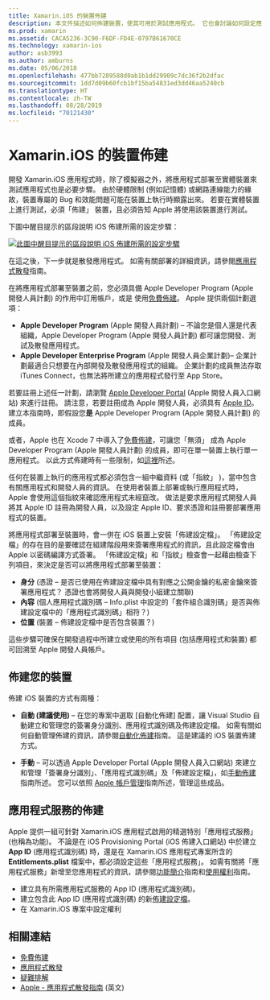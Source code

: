 ```yaml
---
title: Xamarin.iOS 的裝置佈建
description: 本文件描述如何佈建裝置，使其可用於測試應用程式。 它也會討論如何設定應用程式，以便使用推播通知等功能。
ms.prod: xamarin
ms.assetid: CACA5236-3C90-F6DF-FD4E-0797B61670CE
ms.technology: xamarin-ios
author: asb3993
ms.author: amburns
ms.date: 05/06/2018
ms.openlocfilehash: 477bb7289588d0ab1b1dd29909c7dc36f2b2dfac
ms.sourcegitcommit: 1dd7d09b60fcb1bf15ba54831ed3dd46aa5240cb
ms.translationtype: HT
ms.contentlocale: zh-TW
ms.lasthandoff: 08/28/2019
ms.locfileid: "70121430"
---
```

# <a name="device-provisioning-for-xamarinios"></a>Xamarin.iOS 的裝置佈建

開發 Xamarin.iOS 應用程式時，除了模擬器之外，將應用程式部署至實體裝置來測試應用程式也是必要步驟。 由於硬體限制 (例如記憶體) 或網路連線能力的緣故，裝置專屬的 Bug 和效能問題可能在裝置上執行時顯露出來。 若要在實體裝置上進行測試，必須「佈建」  裝置，且必須告知 Apple 將使用該裝置進行測試。

下圖中醒目提示的區段說明 iOS 佈建所需的設定步驟：

[![](images/provisioningdiagram.png "此圖中醒目提示的區段說明 iOS 佈建所需的設定步驟")](images/provisioningdiagram.png#lightbox)

在這之後，下一步就是散發應用程式。 如需有關部署的詳細資訊，請參閱[應用程式散發](~/ios/deploy-test/app-distribution/index.md)指南。

在將應用程式部署至裝置之前，您必須具備 Apple Developer Program (Apple 開發人員計劃) 的作用中訂用帳戶，或是  使用[免費佈建](~/ios/get-started/installation/device-provisioning/free-provisioning.md)。 Apple 提供兩個計劃選項：

- **Apple Developer Program** \(Apple 開發人員計劃\) – 不論您是個人還是代表組織，Apple Developer Program (Apple 開發人員計劃) 都可讓您開發、測試及散發應用程式。
- **Apple Developer Enterprise Program** \(Apple 開發人員企業計劃\)– 企業計劃最適合只想要在內部開發及散發應用程式的組織。 企業計劃的成員無法存取 iTunes Connect，也無法將所建立的應用程式發行至 App Store。

若要註冊上述任一計劃，請瀏覽 [Apple Developer Portal](https://developer.apple.com/programs/enroll/) \(Apple 開發人員入口網站\) 來進行註冊。 請注意，若要註冊成為 Apple 開發人員，必須具有 [Apple ID](https://appleid.apple.com/)。 建立本指南時，即假設您**是** Apple Developer Program (Apple 開發人員計劃) 的成員。

或者，Apple 也在 Xcode 7 中導入了[免費佈建](~/ios/get-started/installation/device-provisioning/free-provisioning.md)，可讓您「無須」  成為 Apple Developer Program (Apple 開發人員計劃) 的成員，即可在單一裝置上執行單一應用程式。 以此方式佈建時有一些限制，如[這裡](~/ios/get-started/installation/device-provisioning/free-provisioning.md#limitations)所述。

任何在裝置上執行的應用程式都必須包含一組中繼資料 (或「指紋」  )，當中包含有關應用程式和開發人員的資訊。 在使用者裝置上部署或執行應用程式時，Apple 會使用這個指紋來確認應用程式未經竄改。 做法是要求應用程式開發人員將其 Apple ID 註冊為開發人員，以及設定 Apple ID、要求憑證和註冊要部署應用程式的裝置。

將應用程式部署至裝置時，會一併在 iOS 裝置上安裝「佈建設定檔」。 「佈建設定檔」的存在目的是要確認在組建階段用來簽署應用程式的資訊，且此設定檔會由 Apple 以密碼編譯方式簽署。 「佈建設定檔」和「指紋」檢查會一起藉由檢查下列項目，來決定是否可以將應用程式部署至裝置：

- **身分** (憑證 – 是否已使用在佈建設定檔中具有對應之公開金鑰的私密金鑰來簽署應用程式？ 憑證也會將開發人員與開發小組建立關聯)
- **內容** (個人應用程式識別碼 – Info.plist 中設定的「套件組合識別碼」是否與佈建設定檔中的「應用程式識別碼」相符？)
- **位置** (裝置 – 佈建設定檔中是否包含裝置？)

這些步驟可確保在開發過程中所建立或使用的所有項目 (包括應用程式和裝置) 都可回溯至 Apple 開發人員帳戶。

## <a name="provisioning-your-device"></a>佈建您的裝置

佈建 iOS 裝置的方式有兩種：

- **自動 (建議使用)** – 在您的專案中選取 [自動化佈建]  配置，讓 Visual Studio 自動建立和管理您的簽署身分識別、應用程式識別碼及佈建設定檔。 如需有關如何自動管理佈建的資訊，請參閱[自動化佈建](automatic-provisioning.md)指南。 這是建議的 iOS 裝置佈建方式。

- **手動** – 可以透過 Apple Developer Portal (Apple 開發人員入口網站) 來建立和管理「簽署身分識別」、「應用程式識別碼」及「佈建設定檔」，如[手動佈建](manual-provisioning.md)指南所述。 您可以依照 [Apple 帳戶管理](~/cross-platform/macios/apple-account-management.md)指南所述，管理這些成品。

## <a name="provisioning-for-application-services"></a>應用程式服務的佈建

Apple 提供一組可針對 Xamarin.iOS 應用程式啟用的精選特別「應用程式服務」(也稱為功能)。 不論是在 iOS Provisioning Portal (iOS 佈建入口網站) 中於建立 **App ID** \(應用程式識別碼\) 時，還是在 Xamarin.iOS 應用程式專案所含的 **Entitlements.plist** 檔案中，都必須設定這些「應用程式服務」。 如需有關將「應用程式服務」新增至您應用程式的資訊，請參閱[功能簡介](~/ios/deploy-test/provisioning/capabilities/index.md)指南和[使用權利](~/ios/deploy-test/provisioning/entitlements.md)指南。

- 建立具有所需應用程式服務的 App ID (應用程式識別碼)。
- 建立包含此 App ID (應用程式識別碼) 的新[佈建設定檔](#provisioning-your-device)。
- 在 Xamarin.iOS 專案中設定權利

## <a name="related-links"></a>相關連結

- [免費佈建](~/ios/get-started/installation/device-provisioning/free-provisioning.md)
- [應用程式散發](~/ios/deploy-test/app-distribution/index.md)
- [疑難排解](~/ios/deploy-test/troubleshooting.md)
- [Apple - 應用程式散發指南](https://developer.apple.com/library/ios/documentation/IDEs/Conceptual/AppDistributionGuide/Introduction/Introduction.html) \(英文\)
